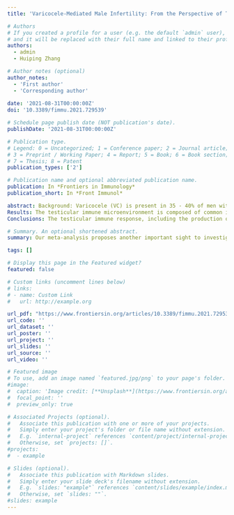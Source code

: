 ```yaml
---
title: 'Varicocele-Mediated Male Infertility: From the Perspective of Testicular Immunity and Inflammation'

# Authors
# If you created a profile for a user (e.g. the default `admin` user), write the username (folder name) here
# and it will be replaced with their full name and linked to their profile.
authors:
  - admin
  - Huiping Zhang

# Author notes (optional)
author_notes:
  - 'First author'
  - 'Corresponding author'
  
date: '2021-08-31T00:00:00Z'
doi: '10.3389/fimmu.2021.729539'

# Schedule page publish date (NOT publication's date).
publishDate: '2021-08-31T00:00:00Z'

# Publication type.
# Legend: 0 = Uncategorized; 1 = Conference paper; 2 = Journal article;
# 3 = Preprint / Working Paper; 4 = Report; 5 = Book; 6 = Book section;
# 7 = Thesis; 8 = Patent
publication_types: ['2']

# Publication name and optional abbreviated publication name.
publication: In *Frontiers in Immunology*
publication_short: In *Front Immunol*

abstract: Background: Varicocele (VC) is present in 35 - 40% of men with infertility. However, current surgical and antioxidant treatments are not completely effective. In addition to oxidative stress, it is likely that other factors such as testicular immune microenvironment disorder contribute to irreversible testicular. Evidence suggests that VC is associated with anti-sperm antibodies (ASAs), spermatogenesis and testosterone secretion abnormalities, and testicular cytokine production. Moreover, inhibition of inflammation can alleviate VC-mediated pathogenesis. The normal function of the testis depends on its immune tolerance mechanism. Testicular immune regulation is complex, and many infectious or non-infectious diseases may damage this precision system. 
Results: The testicular immune microenvironment is composed of common immune cells and other cells involved in testicular immunity. The former includes testicular macrophages, T cells, dendritic cells (DCs), and mast cells, whereas the latter include Leydig cells and Sertoli cells (SCs). In animal models and in patients with VC, most studies have revealed an abnormal increase in the levels of ASAs and pro-inflammatory cytokines such as interleukin (IL)-1 and tumor necrosis factor (TNF)-alpha in the seminal plasma, testicular tissue, and even peripheral blood. It is also involved in the activation of potential inflammatory pathways, such as the nucleotide-binding oligomerization domain-like receptor family pyrin domain containing (NLRP)-3 pathway. Finally, the development of VC-mediated infertility (VMI) may be facilitated by abnormal permeability of proteins, such as claudin-11, that constitute the blood-testis barrier (BTB).
Conclusions: The testicular immune response, including the production of ASAs and inflammatory factors, activation of inflammatory pathways, and destruction of the BTB may be involved in the pathogenesis of VMI it is necessary to further explore how patient outcomes can be improved through immunotherapy.

# Summary. An optional shortened abstract.
summary: Our meta-analysis proposes another important sight to investigate the etiology of metabolic gestational disease in terms of the alterations after heavy metal exposure. 

tags: []

# Display this page in the Featured widget?
featured: false

# Custom links (uncomment lines below)
# links:
# - name: Custom Link
#   url: http://example.org

url_pdf: "https://www.frontiersin.org/articles/10.3389/fimmu.2021.729539/pdf"
url_code: ''
url_dataset: ''
url_poster: ''
url_project: ''
url_slides: ''
url_source: ''
url_video: ''

# Featured image
# To use, add an image named `featured.jpg/png` to your page's folder.
#image:
#  caption: 'Image credit: [**Unsplash**](https://www.frontiersin.org/articles/10.3389/fimmu.2021.729539/full)'
#  focal_point: ''
#  preview_only: true

# Associated Projects (optional).
#   Associate this publication with one or more of your projects.
#   Simply enter your project's folder or file name without extension.
#   E.g. `internal-project` references `content/project/internal-project/index.md`.
#   Otherwise, set `projects: []`.
#projects:
#  - example

# Slides (optional).
#   Associate this publication with Markdown slides.
#   Simply enter your slide deck's filename without extension.
#   E.g. `slides: "example"` references `content/slides/example/index.md`.
#   Otherwise, set `slides: ""`.
#slides: example
---
```

